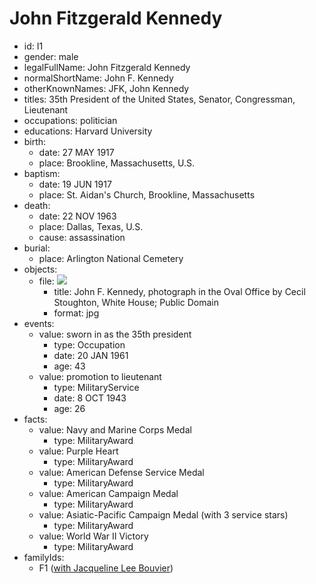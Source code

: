 # John Fitzgerald Kennedy
- id: I1
- gender: male
- legalFullName: John Fitzgerald Kennedy
- normalShortName: John F. Kennedy
- otherKnownNames: JFK, John Kennedy
- titles: 35th President of the United States, Senator, Congressman, Lieutenant
- occupations: politician
- educations: Harvard University
- birth:
  - date: 27 MAY 1917
  - place: Brookline, Massachusetts, U.S.
- baptism:
  - date: 19 JUN 1917
  - place: St. Aidan's Church, Brookline, Massachusetts
- death:
  - date: 22 NOV 1963
  - place: Dallas, Texas, U.S.
  - cause: assassination
- burial:
  - place: Arlington National Cemetery
- objects:
  - file: ![](https://upload.wikimedia.org/wikipedia/commons/thumb/c/c3/John_F._Kennedy%2C_White_House_color_photo_portrait.jpg/370px-John_F._Kennedy%2C_White_House_color_photo_portrait.jpg)
    - title: John F. Kennedy, photograph in the Oval Office by Cecil Stoughton, White House; Public Domain
    - format: jpg
- events:
  - value: sworn in as the 35th president
    - type: Occupation
    - date: 20 JAN 1961
    - age: 43
  - value: promotion to lieutenant
    - type: MilitaryService
    - date: 8 OCT 1943
    - age: 26
- facts:
  - value: Navy and Marine Corps Medal
    - type: MilitaryAward
  - value: Purple Heart
    - type: MilitaryAward
  - value: American Defense Service Medal
    - type: MilitaryAward
  - value: American Campaign Medal
    - type: MilitaryAward
  - value: Asiatic-Pacific Campaign Medal (with 3 service stars)
    - type: MilitaryAward
  - value: World War II Victory
    - type: MilitaryAward
- familyIds:
  - F1 ([with Jacqueline Lee Bouvier](../../families/F1))
